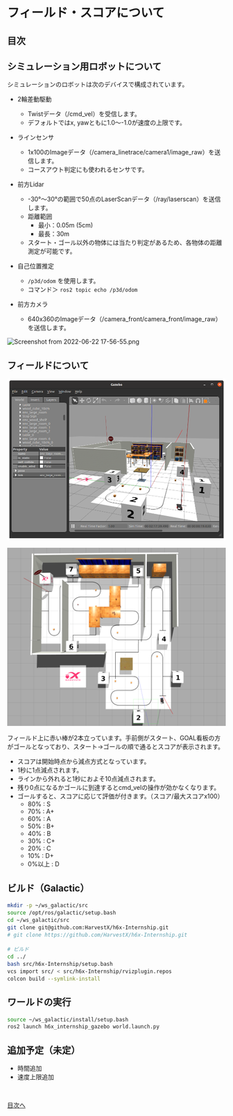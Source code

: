 # フィールド・スコアについて

## 目次

## シミュレーション用ロボットについて

シミュレーションのロボットは次のデバイスで構成されています。

- 2輪差動駆動
    - Twistデータ（/cmd_vel）を受信します。
    - デフォルトではx, yawともに1.0〜-1.0が速度の上限です。
- ラインセンサ
    - 1x100のImageデータ（/camera_linetrace/camera1/image_raw）を送信します。
    - コースアウト判定にも使われるセンサです。
- 前方Lidar
    - -30°〜30°の範囲で50点のLaserScanデータ（/ray/laserscan）を送信します。
    - 距離範囲
        - 最小：0.05m (5cm)
        - 最長：30m
    - スタート・ゴール以外の物体には当たり判定があるため、各物体の距離測定が可能です。
- 自己位置推定
    - `/p3d/odom` を使用します。
    - コマンド＞ `ros2 topic echo /p3d/odom`

- 前方カメラ
    - 640x360のImageデータ（/camera_front/camera_front/image_raw）を送信します。

![Screenshot from 2022-06-22 17-56-55.png](4%20Pub%EF%BC%88Twist%E9%80%81%E4%BF%A1%E3%83%BBC++%EF%BC%89%E2%86%92%E4%BB%BB%E6%84%8F%E3%81%AE%E6%96%B9%E5%90%91%E3%81%AB%E7%A7%BB%E5%8B%95%E3%81%99%E3%82%8B%20c38253adad134812b396ec0cafabd6c0/Screenshot_from_2022-06-22_17-56-55.png)

## フィールドについて

![gazebo-sim.png](./images/score/gazebo-sim.png)

![gazebo.png](./images/score/gazebo.png)

フィールド上に赤い棒が2本立っています。手前側がスタート、GOAL看板の方がゴールとなっており、スタート→ゴールの順で通るとスコアが表示されます。

- スコアは開始時点から減点方式となっています。
- 1秒に1点減点されます。
- ラインから外れると1秒におよそ10点減点されます。
- 残り0点になるかゴールに到達するとcmd_velの操作が効かなくなります。
- ゴールすると、スコアに応じて評価が付きます。（スコア/最大スコアx100）
    - 80% : S
    - 70% : A+
    - 60% : A
    - 50% : B+
    - 40% : B
    - 30% : C+
    - 20% : C
    - 10% : D+
    - 0%以上 : D

## ビルド（Galactic）

```bash
mkdir -p ~/ws_galactic/src
source /opt/ros/galactic/setup.bash
cd ~/ws_galactic/src
git clone git@github.com:HarvestX/h6x-Internship.git
# git clone https://github.com/HarvestX/h6x-Internship.git

# ビルド
cd ../
bash src/h6x-Internship/setup.bash
vcs import src/ < src/h6x-Internship/rvizplugin.repos
colcon build --symlink-install
```

## ワールドの実行

```bash
source ~/ws_galactic/install/setup.bash
ros2 launch h6x_internship_gazebo world.launch.py
```

## 追加予定（未定）

- 時間追加
- 速度上限追加


<br>

[目次へ](./README.md)